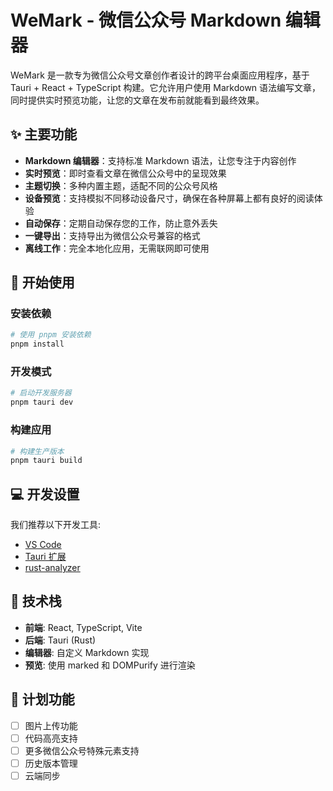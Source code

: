 # WeMark - 微信公众号 Markdown 编辑器

WeMark 是一款专为微信公众号文章创作者设计的跨平台桌面应用程序，基于 Tauri + React + TypeScript 构建。它允许用户使用 Markdown 语法编写文章，同时提供实时预览功能，让您的文章在发布前就能看到最终效果。

## ✨ 主要功能

- **Markdown 编辑器**：支持标准 Markdown 语法，让您专注于内容创作
- **实时预览**：即时查看文章在微信公众号中的呈现效果
- **主题切换**：多种内置主题，适配不同的公众号风格
- **设备预览**：支持模拟不同移动设备尺寸，确保在各种屏幕上都有良好的阅读体验
- **自动保存**：定期自动保存您的工作，防止意外丢失
- **一键导出**：支持导出为微信公众号兼容的格式
- **离线工作**：完全本地化应用，无需联网即可使用

## 🚀 开始使用

### 安装依赖

```bash
# 使用 pnpm 安装依赖
pnpm install
```

### 开发模式

```bash
# 启动开发服务器
pnpm tauri dev
```

### 构建应用

```bash
# 构建生产版本
pnpm tauri build
```

## 💻 开发设置

我们推荐以下开发工具:

- [VS Code](https://code.visualstudio.com/)
- [Tauri 扩展](https://marketplace.visualstudio.com/items?itemName=tauri-apps.tauri-vscode)
- [rust-analyzer](https://marketplace.visualstudio.com/items?itemName=rust-lang.rust-analyzer)

## 🔧 技术栈

- **前端**: React, TypeScript, Vite
- **后端**: Tauri (Rust)
- **编辑器**: 自定义 Markdown 实现
- **预览**: 使用 marked 和 DOMPurify 进行渲染

## 📝 计划功能

- [ ] 图片上传功能
- [ ] 代码高亮支持
- [ ] 更多微信公众号特殊元素支持
- [ ] 历史版本管理
- [ ] 云端同步

